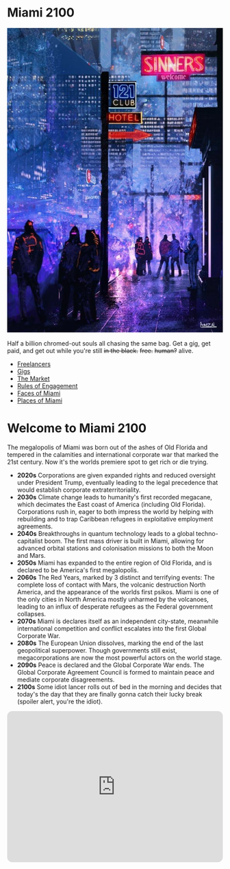 # Miami 2100
![Welcome](assets/images/Welcome.jpeg)

Half a billion chromed-out souls all chasing the same bag. Get a gig, get paid, and get out while you're still ~~in the black.~~ ~~free.~~ ~~human?~~ alive.
- [Freelancers](Players/Players.md)
- [Gigs](Gigs/gigs.md)
- [The Market](Gigs/marketplace.md)
- [Rules of Engagement](Game/Game.md)
- [Faces of Miami](City/Faces.md)
- [Places of Miami](City/Places.md)

# Welcome to Miami 2100
The megalopolis of Miami was born out of the ashes of Old Florida and tempered in the calamities and international corporate war that marked the 21st century. Now it's the worlds premiere spot to get rich or die trying.
- **2020s** Corporations are given expanded rights and reduced oversight under President Trump, eventually leading to the legal precedence that would establish corporate extraterritoriality.
- **2030s** Climate change leads to humanity's first recorded megacane, which decimates the East coast of America (including Old Florida). Corporations rush in, eager to both impress the world by helping with rebuilding and to trap Caribbean refugees in exploitative employment agreements.
- **2040s** Breakthroughs in quantum technology leads to a global techno-capitalist boom. The first mass driver is built in Miami, allowing for advanced orbital stations and colonisation missions to both the Moon and Mars.
- **2050s** Miami has expanded to the entire region of Old Florida, and is declared to be America's first megalopolis.
- **2060s** The Red Years, marked by 3 distinct and terrifying events: The complete loss of contact with Mars, the volcanic destruction North America, and the appearance of the worlds first psikos. Miami is one of the only cities in North America mostly unharmed by the volcanoes, leading to an influx of desperate refugees as the Federal government collapses. 
- **2070s** Miami is declares itself as an independent city-state, meanwhile international competition and conflict escalates into the first Global Corporate War.
- **2080s** The European Union dissolves, marking the end of the last geopolitical superpower. Though governments still exist, megacorporations are now the most powerful actors on the world stage.
- **2090s** Peace is declared and the Global Corporate War ends. The Global Corporate Agreement Council is formed to maintain peace and mediate corporate disagreements.
- **2100s** Some idiot lancer rolls out of bed in the morning and decides that today's the day that they are finally gonna catch their lucky break (spoiler alert, you're the idiot).
<iframe style="border-radius:12px" src="https://open.spotify.com/embed/playlist/3f784XknUqnjQhmWdTfiWh?utm_source=generator&theme=0" width="100%" height="352" frameBorder="0" allowfullscreen="" allow="autoplay; clipboard-write; encrypted-media; fullscreen; picture-in-picture" loading="lazy"></iframe>